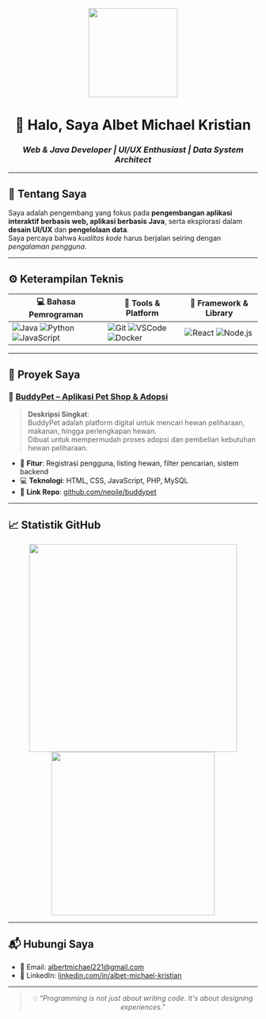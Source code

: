 <div align="center">

<!-- Animasi Lottie -->
<a href="https://www.linkedin.com/in/albet-michael-kristian" target="_blank">
  <img src="https://media.giphy.com/media/qgQUggAC3Pfv687qPC/giphy.gif" width="180" />
</a>

# 👋 Halo, Saya **Albet Michael Kristian**
### _Web & Java Developer | UI/UX Enthusiast | Data System Architect_

</div>

---

## 🧾 Tentang Saya

Saya adalah pengembang yang fokus pada **pengembangan aplikasi interaktif berbasis web, aplikasi berbasis Java**, serta eksplorasi dalam **desain UI/UX** dan **pengelolaan data**.  
Saya percaya bahwa _kualitas kode_ harus berjalan seiring dengan _pengalaman pengguna_.

---

## ⚙️ Keterampilan Teknis

<div align="center">

| 💻 Bahasa Pemrograman | 🧰 Tools & Platform | 🚀 Framework & Library |
|-----------------------|---------------------|--------------------------|
| ![Java](https://img.shields.io/badge/Java-007396?style=for-the-badge&logo=java&logoColor=white) ![Python](https://img.shields.io/badge/Python-3776AB?style=for-the-badge&logo=python&logoColor=white) ![JavaScript](https://img.shields.io/badge/JavaScript-F7DF1E?style=for-the-badge&logo=javascript&logoColor=black) | ![Git](https://img.shields.io/badge/Git-F05032?style=for-the-badge&logo=git&logoColor=white) ![VSCode](https://img.shields.io/badge/VS_Code-007ACC?style=for-the-badge&logo=visual-studio-code&logoColor=white) ![Docker](https://img.shields.io/badge/Docker-2496ED?style=for-the-badge&logo=docker&logoColor=white) | ![React](https://img.shields.io/badge/React-20232A?style=for-the-badge&logo=react&logoColor=61DAFB) ![Node.js](https://img.shields.io/badge/Node.js-339933?style=for-the-badge&logo=nodedotjs&logoColor=white) |

</div>

---

## 🚀 Proyek Saya

### 🐾 [BuddyPet – Aplikasi Pet Shop & Adopsi](https://github.com/nepile/buddypet.git)

> **Deskripsi Singkat**:  
> BuddyPet adalah platform digital untuk mencari hewan peliharaan, makanan, hingga perlengkapan hewan.  
> Dibuat untuk mempermudah proses adopsi dan pembelian kebutuhan hewan peliharaan.

- 🧩 **Fitur**: Registrasi pengguna, listing hewan, filter pencarian, sistem backend
- 💻 **Teknologi**: HTML, CSS, JavaScript, PHP, MySQL
- 🔗 **Link Repo**: [github.com/nepile/buddypet](https://github.com/nepile/buddypet)

---

## 📈 Statistik GitHub

<p align="center">
  <img src="https://github-readme-stats.vercel.app/api?username=4lDev&show_icons=true&theme=radical" width="420"/>
  <img src="https://github-readme-stats.vercel.app/api/top-langs/?username=4lDev&layout=compact&theme=radical" width="330"/>
</p>

---

## 📬 Hubungi Saya

- 📧 Email: [albertmichael221@gmail.com](mailto:albertmichael221@gmail.com)  
- 💼 LinkedIn: [linkedin.com/in/albet-michael-kristian](https://www.linkedin.com/in/albet-michael-kristian)

---

<div align="center">

> 💡 _"Programming is not just about writing code. It's about designing experiences."_  

</div>

